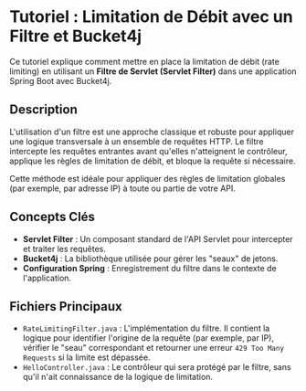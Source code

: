 # Tutoriel : Limitation de Débit avec un Filtre et Bucket4j

Ce tutoriel explique comment mettre en place la limitation de débit (rate limiting) en utilisant un **Filtre de Servlet (Servlet Filter)** dans une application Spring Boot avec Bucket4j.

## Description

L'utilisation d'un filtre est une approche classique et robuste pour appliquer une logique transversale à un ensemble de requêtes HTTP. Le filtre intercepte les requêtes entrantes avant qu'elles n'atteignent le contrôleur, applique les règles de limitation de débit, et bloque la requête si nécessaire.

Cette méthode est idéale pour appliquer des règles de limitation globales (par exemple, par adresse IP) à toute ou partie de votre API.

## Concepts Clés

- **Servlet Filter** : Un composant standard de l'API Servlet pour intercepter et traiter les requêtes.
- **Bucket4j** : La bibliothèque utilisée pour gérer les "seaux" de jetons.
- **Configuration Spring** : Enregistrement du filtre dans le contexte de l'application.

## Fichiers Principaux

- `RateLimitingFilter.java` : L'implémentation du filtre. Il contient la logique pour identifier l'origine de la requête (par exemple, par IP), vérifier le "seau" correspondant et retourner une erreur `429 Too Many Requests` si la limite est dépassée.
- `HelloController.java` : Le contrôleur qui sera protégé par le filtre, sans qu'il n'ait connaissance de la logique de limitation.
